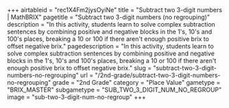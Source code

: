 +++
airtableid = "rec1X4Fm2jysOyiNe"
title = "Subtract two 3-digit numbers | MathBRIX"
pagetitle = "Subtract two 3-digit numbers (no regrouping)"
description = "In this activity, students learn to solve complex subtraction sentences by combining positive and negative blocks in the 1's, 10's and 100's places, breaking a 10 or 100 if there aren't enough positive brix to offset negative brix."
pagedescription = "In this activity, students learn to solve complex subtraction sentences by combining positive and negative blocks in the 1's, 10's and 100's places, breaking a 10 or 100 if there aren't enough positive brix to offset negative brix."
slug = "subtract-two-3-digit-numbers-no-regrouping"
url = "/2nd-grade/subtract-two-3-digit-numbers-no-regrouping"
grade = "2nd Grade"
category = "Place Value"
gametype = "BRIX_MASTER"
subgametype = "SUB_TWO_3_DIGIT_NUM_NO_REGROUP"
image = "sub-two-3-digit-num-no-regroup"
+++